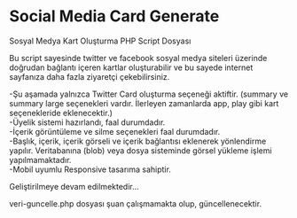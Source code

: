 # Social Media Card Generate

Sosyal Medya Kart Oluşturma PHP Script Dosyası



Bu script sayesinde twitter ve facebook sosyal medya siteleri üzerinde doğrudan bağlantı içeren kartlar oluşturabilir ve bu sayede internet sayfanıza daha fazla ziyaretçi çekebilirsiniz. 

-Şu aşamada yalnızca Twitter Card oluşturma seçeneği aktiftir. (summary ve summary large seçenekleri vardır. İlerleyen zamanlarda app, play gibi kart seçenekleride eklenecektir.)<br/>
-Üyelik sistemi hazırlandı, faal durumdadır.<br/>
-İçerik görüntüleme ve silme seçenekleri faal durumdadır.<br/>
-Başlık, içerik, içerik görseli ve içerik bağlantısı eklenerek yönlendirme yapılır. Veritabanına (blob) veya dosya sisteminde görsel yükleme işlemi yapılmamaktadır.<br/>
-Mobil uyumlu Responsive tasarıma sahiptir.<br/>

Geliştirilmeye devam edilmektedir...

veri-guncelle.php dosyası şuan çalışmamakta olup, güncellenecektir.
